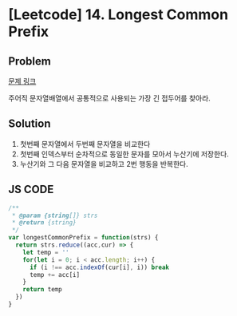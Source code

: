 # [Leetcode] 14. Longest Common Prefix

## Problem

[문제 링크](https://leetcode.com/problems/longest-common-prefix/)

주어직 문자열배열에서 공통적으로 사용되는 가장 긴 접두어를 찾아라.

## Solution

1. 첫번째 문자열에서 두번째 문자열을 비교한다
2. 첫번째 인덱스부터 순차적으로 동일한 문자를 모아서 누산기에 저장한다.
3. 누산기와 그 다음 문자열을 비교하고 2번 행동을 반복한다.

## JS CODE

```javascript
/**
 * @param {string[]} strs
 * @return {string}
 */
var longestCommonPrefix = function(strs) {
  return strs.reduce((acc,cur) => {
    let temp = ''
    for(let i = 0; i < acc.length; i++) {
      if (i !== acc.indexOf(cur[i], i)) break
      temp += acc[i]
    }
    return temp
  })
}
```
